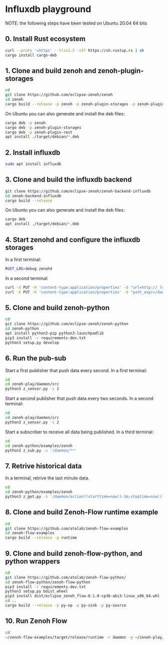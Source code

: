 # Influxdb playground

NOTE: the following steps have been tested on Ubuntu 20.04 64 bits

## 0. Install Rust ecosystem
```sh
curl --proto '=https' --tlsv1.2 -sSf https://sh.rustup.rs | sh
cargo install cargo-deb
```

## 1. Clone and build zenoh and zenoh-plugin-storages

```sh
cd
git clone https://github.com/eclipse-zenoh/zenoh
cd zenoh
cargo build --release -p zenoh -p zenoh-plugin-storages -p zenoh-plugin-rest
```

On Ubuntu you can also generate and install the deb files:

```sh
cargo deb -p zenoh
cargo deb -p zenoh-plugin-storages
cargo deb -p zenoh-plugin-rest
apt install ./target/debian/*.deb
```

## 2. Install influxdb

```sh
sudo apt install influxdb
```

## 3. Clone and build the influxdb backend

```sh
git clone https://github.com/eclipse-zenoh/zenoh-backend-influxdb
cd zenoh-backend-influxdb
cargo build --release
```

On Ubuntu you can also generate and install the deb files:

```sh
cargo deb
apt install ./target/debian/*.deb
```

## 4. Start zenohd and configure the influxdb storages

In a first terminal:
```sh
RUST_LOG=debug zenohd
```

In a second terminal:
```sh
curl -X PUT -H 'content-type:application/properties' -d "url=http:// localhost:8086" http://localhost:8000/@/router/local/plugin/storages/backend/influxdb
curl -X PUT -H 'content-type:application/properties' -d "path_expr=/daemon/**;db=daemon;create_db" http://localhost:8000/@/router/local/plugin/storages/backend/influxdb/storage/daemon
```

## 5. Clone and build zenoh-python

```sh
cd
git clone https://github.com/eclipse-zenoh/zenoh-python
cd zenoh-python
apt install python3-pip python3-launchpadlib
pip3 install -r requirements-dev.txt
python3 setup.py develop
```

## 6. Run the pub-sub

Start a first publisher that push data every second.
In a first terminal:
```sh
cd
cd zenoh-play/daemon/src
python3 z_sensor.py -i 1
```

Start a second publisher that push data every two seconds.
In a second terminal:
```sh
cd
cd zenoh-play/daemon/src
python3 z_sensor.py -i 2
```

Start a subscriber to receive all data being published.
In a third terminal:
```sh
cd
cd zenoh-python/examples/zenoh
python3 z_sub.py -s '/daemon/**'
```

## 7. Retrive historical data

In a terminal, retrive the last minute data.
```sh
cd
cd zenoh-python/examples/zenoh
python3 z_get.py -s '/daemon/action?(starttime=now()-1m;stoptime=now())'
```

## 8. Clone and build Zenoh-Flow runtime example

```sh
cd
git clone https://github.com/atolab/zenoh-flow-examples
cd zenoh-flow-examples
cargo build --release -p runtime
```

## 9. Clone and build zenoh-flow-python, and python wrappers

```sh
cd
git clone https://github.com/atolab/zenoh-flow-python/
cd zenoh-flow-python/zenoh-flow-python
pip3 install -r requirements-dev.txt
python3 setup.py bdist_wheel
pip3 install dist/eclipse_zenoh_flow-0.1.0-cp36-abi3-linux_x86_64.whl
cd ..
cargo build --release -p py-op -p py-sink -p py-source
```

## 10. Run Zenoh Flow

```sh
cd
~/zenoh-flow-examples/target/release/runtime -r daemon -g ~/zenoh-play/daemon/zenoh-flow/dataflow.yml -l ~/zenoh-play/daemon/zenoh-flow/loader-config.yml
```
